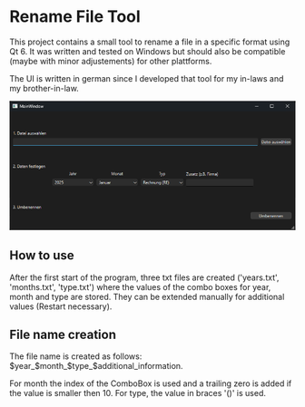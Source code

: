 # Rename File Tool

This project contains a small tool to rename a file in a specific format using Qt 6. It was written and tested on Windows but should also be compatible (maybe with minor adjustements) for other plattforms.

The UI is written in german since I developed that tool for my in-laws and my brother-in-law. 

![Rename File UI](rename_file_ui.png)

## How to use

After the first start of the program, three txt files are created ('years.txt', 'months.txt', 'type.txt') where the values of the combo boxes for year, month and type are stored. They can be extended manually for additional values (Restart necessary).

## File name creation

The file name is created as follows: $year_$month_$type_$additional_information.

For month the index of the ComboBox is used and a trailing zero is added if the value is smaller then 10. For type, the value in braces '()' is used.